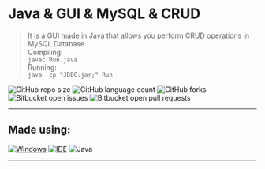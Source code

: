 # 


# Java & GUI & MySQL & CRUD

> It is a GUI made in Java that allows you perform CRUD operations in MySQL Database.<br>
Compiling:<br>
``javac Run.java``<br>
Running:<br>
``java -cp "JDBC.jar;" Run``<br>

![GitHub repo size](https://img.shields.io/github/repo-size/KauaMB2/Java_GUI_MySQL_CRUD?style=for-the-badge)
![GitHub language count](https://img.shields.io/github/languages/count/KauaMB2/Java_GUI_MySQL_CRUD?style=for-the-badge)
![GitHub forks](https://img.shields.io/github/forks/KauaMB2/Java_GUI_MySQL_CRUD?style=for-the-badge)
![Bitbucket open issues](https://img.shields.io/bitbucket/issues/KauaMB2/Java_GUI_MySQL_CRUD?style=for-the-badge)
![Bitbucket open pull requests](https://img.shields.io/bitbucket/pr-raw/KauaMB2/Java_GUI_MySQL_CRUD?style=for-the-badge)

<hr>

## Made using:
[![Windows](https://img.shields.io/badge/Windows-0078D6?style=for-the-badge&logo=windows&logoColor=white)](https://www.microsoft.com/pt-br/windows/get-windows-10)
[![IDE](https://img.shields.io/badge/Visual_studio_code-0078D4?style=for-the-badge&logo=visual%20studio%20code&logoColor=white)](https://code.visualstudio.com/)
![Java](https://img.shields.io/badge/java-%23ED8B00.svg?style=for-the-badge&logo=java&logoColor=white)

<hr>



